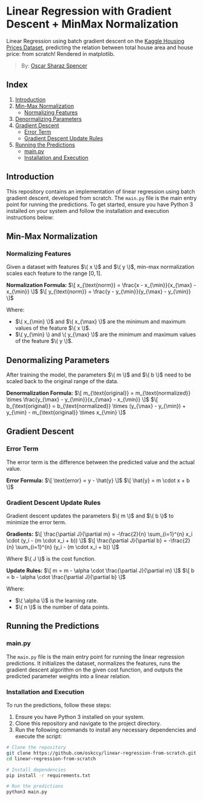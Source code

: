 # Linear Regression with Gradient Descent + MinMax Normalization
Linear Regression using batch gradient descent on the [Kaggle Housing Prices Dataset](https://www.kaggle.com/datasets/yasserh/housing-prices-dataset), predicting the relation between total house area and house price: from scratch! Rendered in matplotlib.
> By: [Oscar Sharaz Spencer](https://www.linkedin.com/in/oscar-sharaz/)

## Index
1. [Introduction](#introduction)
2. [Min-Max Normalization](#min-max-normalization)
    - [Normalizing Features](#normalizing-features)
3. [Denormalizing Parameters](#denormalizing-parameters)
4. [Gradient Descent](#gradient-descent)
    - [Error Term](#error-term)
    - [Gradient Descent Update Rules](#gradient-descent-update-rules)
5. [Running the Predictions](#running-the-predictions)
    - [main.py](#mainpy)
    - [Installation and Execution](#installation-and-execution)

## Introduction
This repository contains an implementation of linear regression using batch gradient descent, developed from scratch. The `main.py` file is the main entry point for running the predictions. To get started, ensure you have Python 3 installed on your system and follow the installation and execution instructions below:


## Min-Max Normalization

### Normalizing Features
Given a dataset with features $\( x \)$ and $\( y \)$, min-max normalization scales each feature to the range $[0, 1]$.

**Normalization Formula:**
$\[ x_{\text{norm}} = \frac{x - x_{\min}}{x_{\max} - x_{\min}} \]$
$\[ y_{\text{norm}} = \frac{y - y_{\min}}{y_{\max} - y_{\min}} \]$

Where:
- $\( x_{\min} \)$ and $\( x_{\max} \)$ are the minimum and maximum values of the feature $\( x \)$.
- $\( y_{\min} \) and \( y_{\max} \)$ are the minimum and maximum values of the feature $\( y \)$.
  
## Denormalizing Parameters
After training the model, the parameters $\( m \)$ and $\( b \)$ need to be scaled back to the original range of the data.

**Denormalization Formula:**
$\[ m_{\text{original}} = m_{\text{normalized}} \times \frac{y_{\max} - y_{\min}}{x_{\max} - x_{\min}} \]$
$\[ b_{\text{original}} = b_{\text{normalized}} \times (y_{\max} - y_{\min}) + y_{\min} - m_{\text{original}} \times x_{\min} \]$

## Gradient Descent

### Error Term
The error term is the difference between the predicted value and the actual value.

**Error Formula:**
$\[ \text{error} = y - \hat{y} \]$
$\[ \hat{y} = m \cdot x + b \]$

### Gradient Descent Update Rules
Gradient descent updates the parameters $\( m \)$ and $\( b \)$ to minimize the error term.

**Gradients:**
$\[ \frac{\partial J}{\partial m} = -\frac{2}{n} \sum_{i=1}^{n} x_i \cdot (y_i - (m \cdot x_i + b)) \]$
$\[ \frac{\partial J}{\partial b} = -\frac{2}{n} \sum_{i=1}^{n} (y_i - (m \cdot x_i + b)) \]$

Where $\( J \)$ is the cost function.

**Update Rules:**
$\[ m = m - \alpha \cdot \frac{\partial J}{\partial m} \]$
$\[ b = b - \alpha \cdot \frac{\partial J}{\partial b} \]$

Where:
- $\( \alpha \)$ is the learning rate.
- $\( n \)$ is the number of data points.

## Running the Predictions

### main.py
The `main.py` file is the main entry point for running the linear regression predictions. It initializes the dataset, normalizes the features, runs the gradient descent algorithm on the given cost function, and outputs the predicted parameter weights into a linear relation.

### Installation and Execution
To run the predictions, follow these steps:

1. Ensure you have Python 3 installed on your system.
2. Clone this repository and navigate to the project directory.
3. Run the following commands to install any necessary dependencies and execute the script:

```bash
# Clone the repository
git clone https://github.com/oskccy/linear-regression-from-scratch.git
cd linear-regression-from-scratch

# Install dependencies
pip install -r requirements.txt

# Run the predictions
python3 main.py
